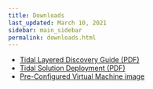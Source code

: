 ```yaml
---
title: Downloads
last_updated: March 10, 2021
sidebar: main_sidebar
permalink: downloads.html
---
```


- [Tidal Layered Discovery Guide (PDF)](/book/discover.pdf)
- [Tidal Solution Deployment (PDF)](/book/solution_deployment.pdf)
- [Pre-Configured Virtual Machine image](/tidal-discovery-vm.html)

